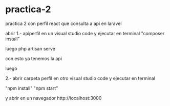 # practica-2
 practica 2 con perfil react que consulta a api en laravel

abrir
1.- apiperfil en un visual studio code y ejecutar en terminal 
"composer install"

luego 
php artisan serve

con esto ya tenemos la api

luego 

2.- abrir carpeta perfil en otro visual studio code y ejecutar en terminal

"npm install"
"npm start"

y abrir en un navegador  http://localhost:3000